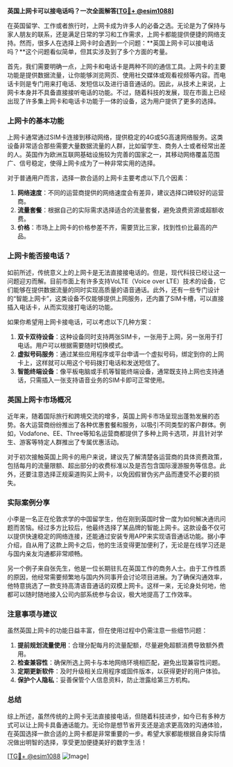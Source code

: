 **英国上网卡可以接电话吗？一次全面解答[[TG💪+ @esim1088](https://t.me/s/esim1088)]**

在英国留学、工作或者旅行时，上网卡成为许多人的必备之选。无论是为了保持与家人朋友的联系，还是满足日常的学习和工作需求，上网卡都能提供便捷的网络支持。然而，很多人在选择上网卡时会遇到一个问题：**英国上网卡可以接电话吗？**这个问题看似简单，但其实涉及到了多个方面的考量。

首先，我们需要明确一点，上网卡和电话卡是两种不同的通信工具。上网卡的主要功能是提供数据流量，让你能够浏览网页、使用社交媒体或观看视频等内容。而电话卡则是专门用来打电话、发短信以及进行语音通话的。因此，从技术上来说，上网卡本身并不具备直接接听电话的功能。不过，随着科技的发展，现在市面上已经出现了许多集上网卡和电话卡功能于一体的设备，这为用户提供了更多的选择。

### 上网卡的基本功能

上网卡通常通过SIM卡连接到移动网络，提供稳定的4G或5G高速网络服务。这类设备非常适合那些需要大量数据流量的人群，比如留学生、商务人士或者经常出差的人。英国作为欧洲互联网基础设施较为完善的国家之一，其移动网络覆盖范围广、信号稳定，使得上网卡成为了一种非常实用的选择。

对于普通用户而言，选择一款合适的上网卡主要考虑以下几个因素：

1. **网络速度**：不同的运营商提供的网络速度会有差异，建议选择口碑较好的运营商。
2. **流量套餐**：根据自己的实际需求选择适合的流量套餐，避免浪费资源或超额收费。
3. **价格**：市场上上网卡的价格参差不齐，需要货比三家，找到性价比最高的产品。

### 上网卡能否接电话？

如前所述，传统意义上的上网卡是无法直接接电话的。但是，现代科技已经让这一问题迎刃而解。目前市面上有许多支持VoLTE（Voice over LTE）技术的设备，它们能够在提供数据流量的同时实现高质量的语音通话。此外，还有一些专门设计的“智能上网卡”，这类设备不仅能够提供上网服务，还内置了SIM卡槽，可以直接插入电话卡，从而实现接打电话的功能。

如果你希望用上网卡接电话，可以考虑以下几种方案：

1. **双卡双待设备**：这种设备同时支持两张SIM卡，一张用于上网，另一张用于打电话。用户可以根据需要随时切换模式。
2. **虚拟号码服务**：通过某些应用程序或平台申请一个虚拟号码，绑定到你的上网卡上，这样就可以用这个号码拨打电话和发送短信了。
3. **智能终端设备**：像平板电脑或手机等智能终端设备，通常既支持上网也支持通话，只需插入一张支持语音业务的SIM卡即可正常使用。

### 英国上网卡市场概况

近年来，随着国际旅行和跨境交流的增多，英国上网卡市场呈现出蓬勃发展的态势。各大运营商纷纷推出了各种优惠套餐和服务，以吸引不同类型的客户群体。例如，Vodafone、EE、Three等知名运营商都提供了多种上网卡选项，并且针对学生、游客等特定人群推出了专属优惠活动。

对于初次接触英国上网卡的用户来说，建议先了解清楚各运营商的具体资费政策，包括每月的流量限额、超出部分的收费标准以及是否包含国际漫游服务等信息。此外，还要注意选择正规渠道购买上网卡，以免因假冒伪劣产品而遭受不必要的损失。

### 实际案例分享

小李是一名正在伦敦求学的中国留学生，他在刚到英国时曾一度为如何解决通讯问题而苦恼。经过多方比较后，他最终选择了某品牌的智能上网卡。这款设备不仅可以提供快速稳定的网络连接，还能通过安装专用APP来实现语音通话功能。据小李介绍，自从用了这款上网卡之后，他的生活变得更加便利了，无论是在线学习还是与国内亲友沟通都非常顺畅。

另一个例子来自张先生，他是一位长期驻扎在英国工作的商务人士。由于工作性质的原因，他经常需要频繁地与国内外同事开会讨论项目进展。为了确保沟通效率，他特意挑选了一款支持高清语音通话的双模上网卡。这样一来，无论身处何地，他都可以随时随地接入公司内部系统参与会议，极大地提高了工作效率。

### 注意事项与建议

虽然英国上网卡的功能日益丰富，但在使用过程中仍需注意一些细节问题：

1. **提前规划流量使用**：合理分配每月的流量配额，尽量避免超额消费导致额外费用。
2. **检查兼容性**：确保所选上网卡与本地网络环境相匹配，避免出现兼容性问题。
3. **定期更新软件**：及时升级相关应用程序或固件版本，以获得更好的用户体验。
4. **保护个人隐私**：妥善保管个人信息资料，防止泄露给第三方机构。

### 总结

综上所述，虽然传统的上网卡无法直接接电话，但随着科技进步，如今已有多种方式可以让上网卡具备通话能力。无论你是想节省开支还是追求更高效的沟通体验，在英国选择一款合适的上网卡都是非常重要的一步。希望大家都能根据自身实际情况做出明智的选择，享受更加便捷美好的数字生活！

[[TG💪+ @esim1088](https://t.me/s/esim1088) ![Image](https://i.postimg.cc/4NQfJmqS/Snipaste-2025-05-13-00-14-12.png)]
